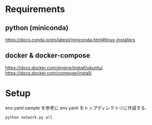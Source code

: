 # Requirements

## python (miniconda)

https://docs.conda.io/en/latest/miniconda.html#linux-installers

## docker & docker-compose

https://docs.docker.com/engine/install/ubuntu/
https://docs.docker.com/compose/install/

# Setup

env.yaml.sample を参考に env.yaml をトップディレクトリに作成する．

```
python network.py all
```

